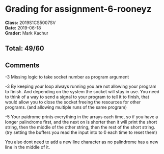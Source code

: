# Grading for assignment-6-rooneyz
**Class:** 2019S1CS5007SV<br>
**Date:** 2019-06-18<br>
**Grader:** Mark Kachur

## Total: 49/60
## Comments

-3 Missing logic to take socket number as program argument

-3 By keeping your loop always running you are not allowing your program to finish. And depending on the system the socket will stay in use. You need to think of a way to send a signal to your program to tell it to finish, that would allow you to close the socket freeing the resources for other programs. (and allowing multiple runs of the same program)

-5 Your paidrome prints everything in the arrays each time, so if you have a longer palindrome first, and the next on is shorter then it will print the short string, then the middle of the other string, then the rest of the short string. (try setting the buffers you read the input into to 0 each time to reset them)

You also dont need to add a new line character as no palindrome has a new line in the middle of it.

